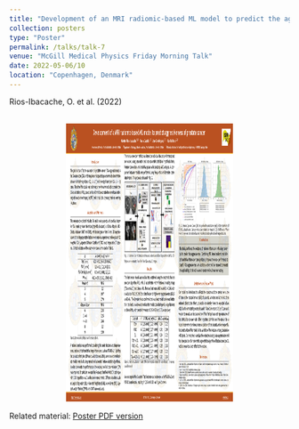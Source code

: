 ```yaml
---
title: "Development of an MRI radiomic-based ML model to predict the aggressiveness of prostate cancer"
collection: posters
type: "Poster"
permalink: /talks/talk-7
venue: "McGill Medical Physics Friday Morning Talk"
date: 2022-05-06/10
location: "Copenhagen, Denmark"
---
```


Rios-Ibacache, O. et al. (2022) 

<center><br/><img src='/files/Poster___ESTRO.png' width="300" height="500"></center>

Related material: [Poster PDF version](http://odetteriosi.github.io/files/Poster___ESTRO.pdf)
